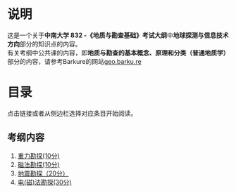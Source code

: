 # 说明
这是一个关于**中南大学 832 -《地质与勘查基础》考试大纲**中**地球探测与信息技术方向**部分的知识点的内容。   
有关考纲中公共课的内容，即**地质与勘查的基本概念、原理和分类（普通地质学）** 部分的内容，请参考Barkure的网站[geo.barku.re](geo.barku.re)

# 目录
点击链接或者从侧边栏选择对应条目开始阅读。

## 考纲内容
1. [重力勘探(10分)](重力勘探.md)
2. [磁法勘探(10分)](磁法勘探.md)
3. [地震勘探（20分）](地震勘探.md)
4. [电(磁)法勘探(30分)](电(磁)法勘探.md)

